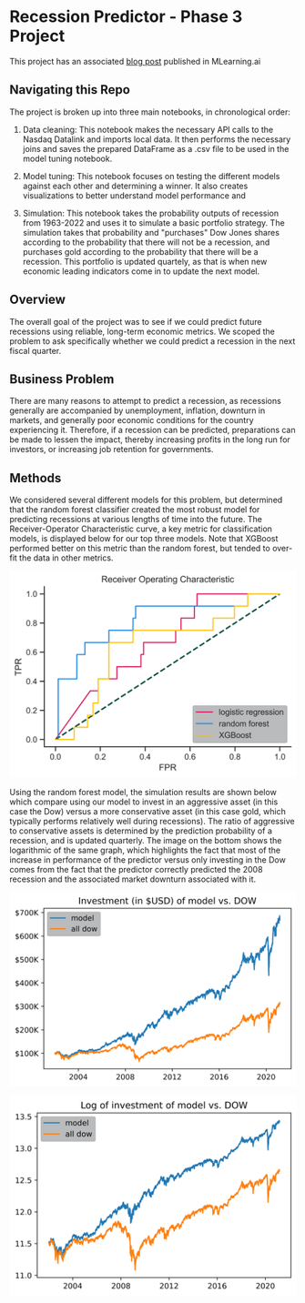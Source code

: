 # Recession Predictor - Phase 3 Project

This project has an associated [blog post](https://medium.com/mlearning-ai/forecasting-recessions-with-scikit-learn-df58e1ea695f) published in MLearning.ai

## Navigating this Repo
The project is broken up into three main notebooks, in chronological order:

1. Data cleaning: This notebook makes the necessary API calls to the Nasdaq Datalink and imports local data. It then performs the necessary joins and saves the prepared DataFrame as a .csv file to be used in the model tuning notebook.

2. Model tuning: This notebook focuses on testing the different models against each other and determining a winner. It also creates visualizations to better understand model performance and

3. Simulation: This notebook takes the probability outputs of recession from 1963-2022 and uses it to simulate a basic portfolio strategy. The simulation takes that probability and "purchases" Dow Jones shares according to the probability that there will not be a recession, and purchases gold according to the probability that there will be a recession. This portfolio is updated quartely, as that is when new economic leading indicators come in to update the next model.



## Overview
The overall goal of the project was to see if we could predict future recessions using reliable, long-term economic metrics. We scoped the problem to ask specifically whether we could predict a recession in the next fiscal quarter.

## Business Problem
There are many reasons to attempt to predict a recession, as recessions generally are accompanied by unemployment, inflation, downturn in markets, and generally poor economic conditions for the country experiencing it. Therefore, if a recession can be predicted, preparations can be made to lessen the impact, thereby increasing profits in the long run for investors, or increasing job retention for governments.

## Methods
We considered several different models for this problem, but determined that the random forest classifier created the most robust model for predicting recessions at various lengths of time into the future. The Receiver-Operator Characteristic curve, a key metric for classification models, is displayed below for our top three models. Note that XGBoost performed better on this metric than the random forest, but tended to over-fit the data in other metrics.

![](/figures/ROC.png)

Using the random forest model, the simulation results are shown below which compare using our model to invest in an aggressive asset (in this case the Dow) versus a more conservative asset (in this case gold, which typically performs relatively well during recessions). The ratio of aggressive to conservative assets is determined by the prediction probability of a recession, and is updated quarterly. The image on the bottom shows the logarithmic of the same graph, which highlights the fact that most of the increase in performance of the predictor versus only investing in the Dow comes from the fact that the predictor correctly predicted the 2008 recession and the associated market downturn associated with it.

![](/figures/StockSim.png)

![](/figures/StockSimLog.png)

